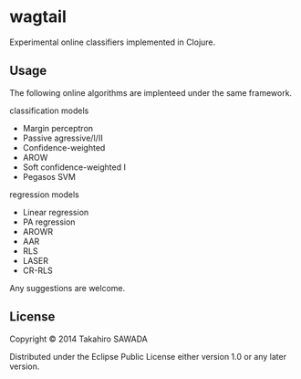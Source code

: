 # wagtail

Experimental online classifiers implemented in Clojure.

## Usage

The following online algorithms are implenteed under the same framework.

classification models

 * Margin perceptron
 * Passive agressive/I/II
 * Confidence-weighted
 * AROW
 * Soft confidence-weighted I
 * Pegasos SVM

regression models

 * Linear regression
 * PA regression
 * AROWR
 * AAR
 * RLS
 * LASER
 * CR-RLS

Any suggestions are welcome.

## License

Copyright © 2014 Takahiro SAWADA

Distributed under the Eclipse Public License either version 1.0 or any later version.
